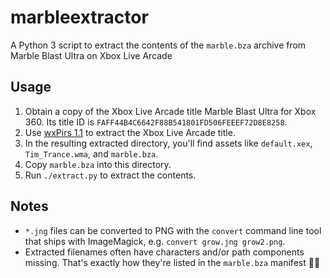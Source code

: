 # marbleextractor

A Python 3 script to extract the contents of the `marble.bza` archive from Marble Blast Ultra on Xbox Live Arcade

## Usage

1. Obtain a copy of the Xbox Live Arcade title Marble Blast Ultra for Xbox 360. Its title ID is `FAFF44B4C6642F88B541801FD506FEEEF72D8E8258`.
1. Use [wxPirs 1.1](https://digiex.net/threads/wxpirs-extract-content-from-xbox-360-demos-video-dlc-and-arcade-game-containers.9464/) to extract the Xbox Live Arcade title.
1. In the resulting extracted directory, you'll find assets like `default.xex`, `Tim_Trance.wma`, and `marble.bza`.
1. Copy `marble.bza` into this directory.
1. Run `./extract.py` to extract the contents.

## Notes

* `*.jng` files can be converted to PNG with the `convert` command line tool that ships with ImageMagick, e.g. `convert grow.jng grow2.png`.
* Extracted filenames often have characters and/or path components missing. That's exactly how they're listed in the `marble.bza` manifest 🤷‍♂️
